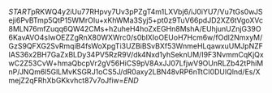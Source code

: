 $START$pRKWQ4y2iUu77RHpvy7Uv3pPZgT4m1LXVbj6/iJ0iYU7/Vu7tGs0wJSeji6PvBTmp5QtP15WMrOIu+xKhWMa3Syj5+pt0z9TuV66pdJD2XZ6tVgoXVc8MLN76mfZuqq6QW42CMs+h2uheH4hoZxEGHn8MshA/EUhjunUZnjG39O6KavAVO4sIwOEZZgRnX80WXWrc0/s0blXIoOEUoH7Hcm6w/fOdl2NmxyM/GzS9QFXG2SvRmqiB4fsWoXpgTi3UZBiBSvBXf53WnmeHLqawxuUMJpNZFIAS36x2BH7GaZxBLDy34PV5RzR9V/dk4Nxd1yhSeknUM/I9F3NvmmCqKjQxwC2Z53CvW+hmaQbcpVr2gV56HiCS9pV8AxJJ07LfjwV9OUnRLZb42tPhiMnP/JNQm6l5GlLMvKSGRJ1oCS5J/dR0axy2LBN48vRP6nTtCI0DUlQlnd/Es/XmejZ2qFRhXbGKkvhct87v7oJfiw=$END$